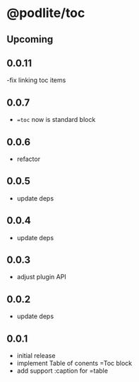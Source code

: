 # @podlite/toc

## Upcoming

## 0.0.11

-fix linking toc items

## 0.0.7

- `=toc` now is standard block

## 0.0.6

- refactor

## 0.0.5

- update deps

## 0.0.4

- update deps

## 0.0.3

- adjust plugin API

## 0.0.2

- update deps

## 0.0.1

- initial release
- implement Table of conents =Toc block
- add support :caption for =table
